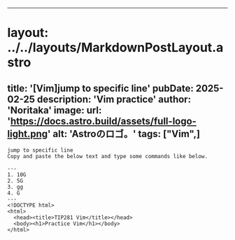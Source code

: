 
---
# layout: ../../layouts/MarkdownPostLayout.astro
title: '[Vim]jump to specific line'
pubDate: 2025-02-25
description: 'Vim practice'
author: 'Noritaka'
image:
    url: 'https://docs.astro.build/assets/full-logo-light.png'
    alt: 'Astroのロゴ。'
tags: ["Vim",]
---

```
jump to specific line
Copy and paste the below text and type some commands like below.

---
1. 10G
2. 5G
3. gg  
4. G
---
<!DOCTYPE html>
<html>
  <head><title>TIP281 Vim</title></head>
  <body><h1>Practice Vim</h1></body>
</html>
```
